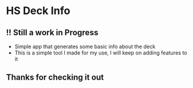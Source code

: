 # HS Deck Info

## !! Still a work in Progress

- Simple app that generates some basic info about the deck
- This is a simple tool I made for my use, I will keep on adding features to it

## Thanks for checking it out
